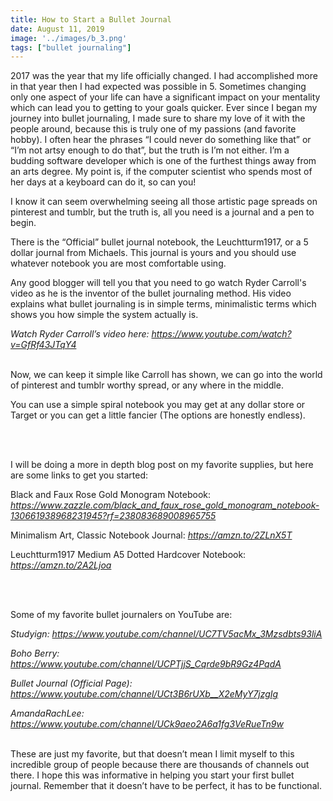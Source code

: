 ```yaml
---
title: How to Start a Bullet Journal
date: August 11, 2019
image: '../images/b_3.png'
tags: ["bullet journaling"]
---
```


2017 was the year that my life officially changed. I had accomplished more in that year then I had expected was possible in 5. Sometimes changing only one aspect of your life can have a significant impact on your mentality which can lead you to getting to your goals quicker.
Ever since I began my journey into bullet journaling, I made sure to share my love of it with the people around, because this is truly one of my passions (and favorite hobby). I often hear the phrases “I could never do something like that” or “I’m not artsy enough to do that”, but the truth is I’m not either. I’m a budding software developer which is one of the furthest things away from an arts degree. My point is, if the computer scientist who spends most of her days at a keyboard can do it, so can you!

I know it can seem overwhelming seeing all those artistic page spreads on pinterest and tumblr, but the truth is, all you need is a journal and a pen to begin.

There is the “Official” bullet journal notebook, the Leuchtturm1917, or a 5 dollar journal from Michaels. This journal is yours and you should use whatever notebook you are most comfortable using. 

Any good blogger will tell you that you need to go watch Ryder Carroll's video as he is the inventor of the bullet journaling method. His video explains what bullet journaling is in simple terms, minimalistic terms which shows you how simple the system actually is. 


<em>Watch Ryder Carroll’s video here: https://www.youtube.com/watch?v=GfRf43JTqY4</em>
<br></br>

Now, we can keep it simple like Carroll has shown, we can go into the world of pinterest and tumblr worthy spread, or any where in the middle. 

You can use a simple spiral notebook you may get at any dollar store or Target or you can get a little fancier (The options are honestly endless).

<br><br>

I will be doing a more in depth blog post on my favorite supplies, but here are some links to get you started:

Black and Faux Rose Gold Monogram Notebook: <em>https://www.zazzle.com/black_and_faux_rose_gold_monogram_notebook-130661938968231945?rf=238083689008965755</em>

Minimalism Art, Classic Notebook Journal: <em>https://amzn.to/2ZLnX5T</em>

Leuchtturm1917 Medium A5 Dotted Hardcover Notebook: <em>https://amzn.to/2A2Ljoa</em>

<br><br>

Some of my favorite bullet journalers on YouTube are:

<em>Studyign: https://www.youtube.com/channel/UC7TV5acMx_3Mzsdbts93liA</em>

<em>Boho Berry: https://www.youtube.com/channel/UCPTjjS_Cqrde9bR9Gz4PqdA</em>

<em>Bullet Journal (Official Page): https://www.youtube.com/channel/UCt3B6rUXb__X2eMyY7jzgIg</em>

<em>AmandaRachLee: https://www.youtube.com/channel/UCk9aeo2A6a1fg3VeRueTn9w</em>
<br></br>


These are just my favorite, but that doesn’t mean I limit myself to this incredible group of people because there are thousands of channels out there. I hope this was informative in helping you start your first bullet journal. Remember that it doesn’t have to be perfect, it has to be functional.
